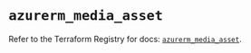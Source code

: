 # `azurerm_media_asset`

Refer to the Terraform Registry for docs: [`azurerm_media_asset`](https://registry.terraform.io/providers/hashicorp/azurerm/3.113.0/docs/resources/media_asset).
